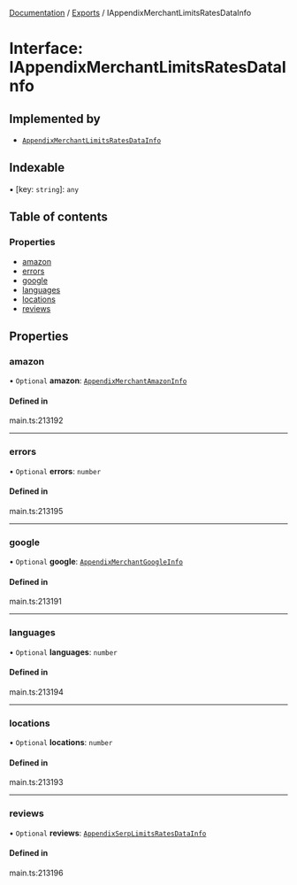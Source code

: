[Documentation](../README.md) / [Exports](../modules.md) / IAppendixMerchantLimitsRatesDataInfo

# Interface: IAppendixMerchantLimitsRatesDataInfo

## Implemented by

- [`AppendixMerchantLimitsRatesDataInfo`](../classes/AppendixMerchantLimitsRatesDataInfo.md)

## Indexable

▪ [key: `string`]: `any`

## Table of contents

### Properties

- [amazon](IAppendixMerchantLimitsRatesDataInfo.md#amazon)
- [errors](IAppendixMerchantLimitsRatesDataInfo.md#errors)
- [google](IAppendixMerchantLimitsRatesDataInfo.md#google)
- [languages](IAppendixMerchantLimitsRatesDataInfo.md#languages)
- [locations](IAppendixMerchantLimitsRatesDataInfo.md#locations)
- [reviews](IAppendixMerchantLimitsRatesDataInfo.md#reviews)

## Properties

### amazon

• `Optional` **amazon**: [`AppendixMerchantAmazonInfo`](../classes/AppendixMerchantAmazonInfo.md)

#### Defined in

main.ts:213192

___

### errors

• `Optional` **errors**: `number`

#### Defined in

main.ts:213195

___

### google

• `Optional` **google**: [`AppendixMerchantGoogleInfo`](../classes/AppendixMerchantGoogleInfo.md)

#### Defined in

main.ts:213191

___

### languages

• `Optional` **languages**: `number`

#### Defined in

main.ts:213194

___

### locations

• `Optional` **locations**: `number`

#### Defined in

main.ts:213193

___

### reviews

• `Optional` **reviews**: [`AppendixSerpLimitsRatesDataInfo`](../classes/AppendixSerpLimitsRatesDataInfo.md)

#### Defined in

main.ts:213196
